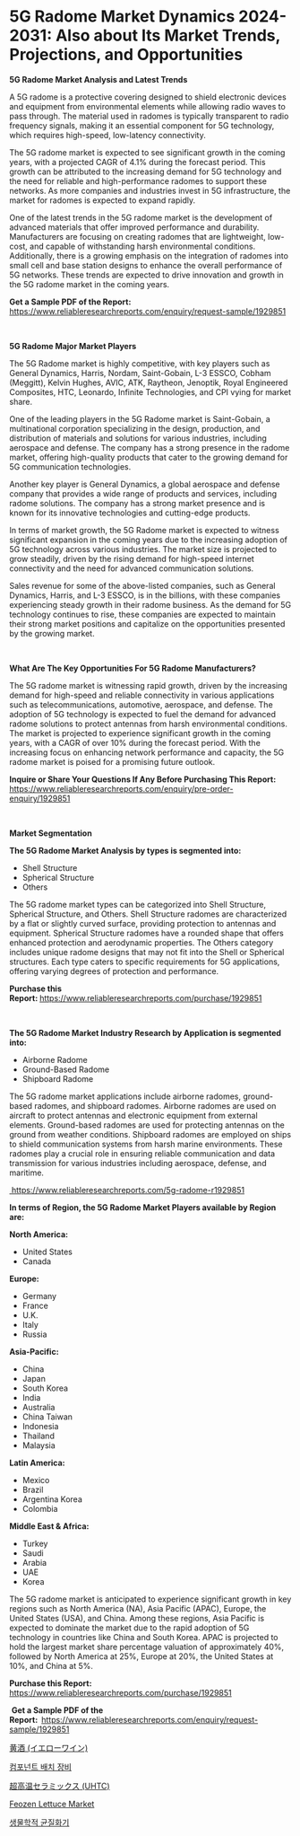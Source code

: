 <p><h1>5G Radome Market Dynamics 2024-2031: Also about Its Market Trends, Projections, and Opportunities</h1></p><p><strong>5G Radome Market Analysis and Latest Trends</strong></p>
<p><p>A 5G radome is a protective covering designed to shield electronic devices and equipment from environmental elements while allowing radio waves to pass through. The material used in radomes is typically transparent to radio frequency signals, making it an essential component for 5G technology, which requires high-speed, low-latency connectivity.</p><p>The 5G radome market is expected to see significant growth in the coming years, with a projected CAGR of 4.1% during the forecast period. This growth can be attributed to the increasing demand for 5G technology and the need for reliable and high-performance radomes to support these networks. As more companies and industries invest in 5G infrastructure, the market for radomes is expected to expand rapidly.</p><p>One of the latest trends in the 5G radome market is the development of advanced materials that offer improved performance and durability. Manufacturers are focusing on creating radomes that are lightweight, low-cost, and capable of withstanding harsh environmental conditions. Additionally, there is a growing emphasis on the integration of radomes into small cell and base station designs to enhance the overall performance of 5G networks. These trends are expected to drive innovation and growth in the 5G radome market in the coming years.</p></p>
<p><strong>Get a Sample PDF of the Report:&nbsp;</strong> <a href="https://www.reliableresearchreports.com/enquiry/request-sample/1929851">https://www.reliableresearchreports.com/enquiry/request-sample/1929851</a></p>
<p>&nbsp;</p>
<p><strong>5G Radome Major Market Players</strong></p>
<p><p>The 5G Radome market is highly competitive, with key players such as General Dynamics, Harris, Nordam, Saint-Gobain, L-3 ESSCO, Cobham (Meggitt), Kelvin Hughes, AVIC, ATK, Raytheon, Jenoptik, Royal Engineered Composites, HTC, Leonardo, Infinite Technologies, and CPI vying for market share.</p><p>One of the leading players in the 5G Radome market is Saint-Gobain, a multinational corporation specializing in the design, production, and distribution of materials and solutions for various industries, including aerospace and defense. The company has a strong presence in the radome market, offering high-quality products that cater to the growing demand for 5G communication technologies.</p><p>Another key player is General Dynamics, a global aerospace and defense company that provides a wide range of products and services, including radome solutions. The company has a strong market presence and is known for its innovative technologies and cutting-edge products.</p><p>In terms of market growth, the 5G Radome market is expected to witness significant expansion in the coming years due to the increasing adoption of 5G technology across various industries. The market size is projected to grow steadily, driven by the rising demand for high-speed internet connectivity and the need for advanced communication solutions.</p><p>Sales revenue for some of the above-listed companies, such as General Dynamics, Harris, and L-3 ESSCO, is in the billions, with these companies experiencing steady growth in their radome business. As the demand for 5G technology continues to rise, these companies are expected to maintain their strong market positions and capitalize on the opportunities presented by the growing market.</p></p>
<p>&nbsp;</p>
<p><strong>What Are The Key Opportunities For 5G Radome Manufacturers?</strong></p>
<p><p>The 5G radome market is witnessing rapid growth, driven by the increasing demand for high-speed and reliable connectivity in various applications such as telecommunications, automotive, aerospace, and defense. The adoption of 5G technology is expected to fuel the demand for advanced radome solutions to protect antennas from harsh environmental conditions. The market is projected to experience significant growth in the coming years, with a CAGR of over 10% during the forecast period. With the increasing focus on enhancing network performance and capacity, the 5G radome market is poised for a promising future outlook.</p></p>
<p><strong>Inquire or Share Your Questions If Any Before Purchasing This Report:</strong> <a href="https://www.reliableresearchreports.com/enquiry/pre-order-enquiry/1929851">https://www.reliableresearchreports.com/enquiry/pre-order-enquiry/1929851</a></p>
<p>&nbsp;</p>
<p><strong>Market Segmentation</strong></p>
<p><strong>The 5G Radome Market Analysis by types is segmented into:</strong></p>
<p><ul><li>Shell Structure</li><li>Spherical Structure</li><li>Others</li></ul></p>
<p><p>The 5G radome market types can be categorized into Shell Structure, Spherical Structure, and Others. Shell Structure radomes are characterized by a flat or slightly curved surface, providing protection to antennas and equipment. Spherical Structure radomes have a rounded shape that offers enhanced protection and aerodynamic properties. The Others category includes unique radome designs that may not fit into the Shell or Spherical structures. Each type caters to specific requirements for 5G applications, offering varying degrees of protection and performance.</p></p>
<p><strong>Purchase this Report:&nbsp;</strong><a href="https://www.reliableresearchreports.com/purchase/1929851">https://www.reliableresearchreports.com/purchase/1929851</a></p>
<p>&nbsp;</p>
<p><strong>The 5G Radome Market Industry Research by Application is segmented into:</strong></p>
<p><ul><li>Airborne Radome</li><li>Ground-Based Radome</li><li>Shipboard Radome</li></ul></p>
<p><p>The 5G radome market applications include airborne radomes, ground-based radomes, and shipboard radomes. Airborne radomes are used on aircraft to protect antennas and electronic equipment from external elements. Ground-based radomes are used for protecting antennas on the ground from weather conditions. Shipboard radomes are employed on ships to shield communication systems from harsh marine environments. These radomes play a crucial role in ensuring reliable communication and data transmission for various industries including aerospace, defense, and maritime.</p></p>
<p><a href="https://www.reliableresearchreports.com/5g-radome-r1929851">&nbsp;https://www.reliableresearchreports.com/5g-radome-r1929851</a></p>
<p><strong>In terms of Region, the 5G Radome Market Players available by Region are:</strong></p>
<p>
    <p> <strong> North America: </strong>
        <ul>
            <li>United States</li>
            <li>Canada</li>
        </ul>
        </p> 
    <p> <strong> Europe: </strong>
        <ul>
            <li>Germany</li>
            <li>France</li>
            <li>U.K.</li>
            <li>Italy</li>
            <li>Russia</li>
        </ul>
        </p> 
    <p> <strong> Asia-Pacific: </strong>
        <ul>
            <li>China</li>
            <li>Japan</li>
            <li>South Korea</li>
            <li>India</li>
            <li>Australia</li>
            <li>China Taiwan</li>
            <li>Indonesia</li>
            <li>Thailand</li>
            <li>Malaysia</li>
        </ul>
        </p> 
    <p> <strong> Latin America: </strong>
        <ul>
            <li>Mexico</li>
            <li>Brazil</li>
            <li>Argentina Korea</li>
            <li>Colombia</li>
        </ul>
        </p> 
    <p> <strong> Middle East & Africa: </strong>
        <ul>
            <li>Turkey</li>
            <li>Saudi</li>
            <li>Arabia</li>
            <li>UAE</li>
            <li>Korea</li>
        </ul>
    </p>
    </p>
<p><p>The 5G radome market is anticipated to experience significant growth in key regions such as North America (NA), Asia Pacific (APAC), Europe, the United States (USA), and China. Among these regions, Asia Pacific is expected to dominate the market due to the rapid adoption of 5G technology in countries like China and South Korea. APAC is projected to hold the largest market share percentage valuation of approximately 40%, followed by North America at 25%, Europe at 20%, the United States at 10%, and China at 5%.</p></p>
<p><strong>Purchase this Report: </strong><a href="https://www.reliableresearchreports.com/purchase/1929851">https://www.reliableresearchreports.com/purchase/1929851</a></p>
<p>&nbsp;<strong>Get a Sample PDF of the Report:&nbsp;&nbsp;</strong><a href="https://www.reliableresearchreports.com/enquiry/request-sample/1929851">https://www.reliableresearchreports.com/enquiry/request-sample/1929851</a></p>
<p><strong></strong></p>
<p><p><a href="https://medium.com/@alexsania91/%E9%BB%84%E9%85%92%E5%B8%82%E5%A0%B4%E8%AA%BF%E6%9F%BB%E3%83%AC%E3%83%9D%E3%83%BC%E3%83%88%E3%81%AB%E3%81%AF-2024%E5%B9%B4%E3%81%8B%E3%82%892031%E5%B9%B4%E3%81%BE%E3%81%A7%E3%81%AE%E4%BA%88%E6%B8%AC%E3%81%AB%E5%9F%BA%E3%81%A5%E3%81%8F%E5%B8%82%E5%A0%B4%E8%A6%8F%E6%A8%A1-%E3%82%B7%E3%82%A7%E3%82%A2-%E6%88%90%E9%95%B7%E7%8E%87-%E5%B9%B4%E7%8E%87-%E3%81%AE%E5%88%86%E6%9E%90%E3%81%8C%E5%90%AB%E3%81%BE%E3%82%8C%E3%81%A6%E3%81%84%E3%81%BE%E3%81%99-890bce8e2bec">黄酒 (イエローワイン)</a></p><p><a href="https://medium.com/@vivekgiri778/%EA%B5%AC%EC%84%B1%ED%92%88-%EB%B0%B0%EC%B9%98-%EC%9E%A5%EB%B9%84-%EC%8B%9C%EC%9E%A5-%EC%A0%84%EB%A7%9D-%EC%99%84%EC%A0%84%ED%95%9C-%EC%82%B0%EC%97%85-%EB%B6%84%EC%84%9D-2024-2031-3c5b128c5920">컴포넌트 배치 장비</a></p><p><a href="https://medium.com/@qarpaiop35/2024%E5%B9%B4%E3%81%8B%E3%82%892031%E5%B9%B4%E3%81%BE%E3%81%A7%E3%81%AE%E6%9C%9F%E9%96%93%E3%81%AB%E4%BA%88%E6%B8%AC%E3%81%95%E3%82%8C%E3%81%9F%E8%B6%85%E9%AB%98%E6%B8%A9%E3%82%BB%E3%83%A9%E3%83%9F%E3%83%83%E3%82%AF%E3%82%B9-uhtc-%E5%B8%82%E5%A0%B4%E3%81%AE%E5%8B%95%E5%90%91%E3%81%A8%E6%88%90%E9%95%B7%E8%A6%81%E5%9B%A0%E3%82%92%E5%88%86%E6%9E%90%E3%81%97%E3%81%BE%E3%81%99-aa9b2ca32e08">超高温セラミックス (UHTC)</a></p><p><a href="https://issuu.com/reportprime-2/docs/feozen-lettuce-market-size-2030.pptx">Feozen Lettuce Market</a></p><p><a href="https://medium.com/@valeriecruz6/%EC%83%9D%EB%AC%BC%ED%95%99%EC%A0%81-%ED%98%B8%EB%AA%A8%EC%A7%80%EB%82%98%EC%9D%B4%EC%A0%80-%EC%8B%9C%EC%9E%A5-%EA%B7%9C%EB%AA%A8-%EB%B0%8F-%EC%A0%90%EC%9C%A0%EC%9C%A8-%EB%B6%84%EC%84%9D-%EC%84%B1%EC%9E%A5-%ED%8A%B8%EB%A0%8C%EB%93%9C-%EB%B0%8F-%EC%98%88%EC%B8%A1-2024-2031-97c0830df526">생물학적 균질화기</a></p></p>